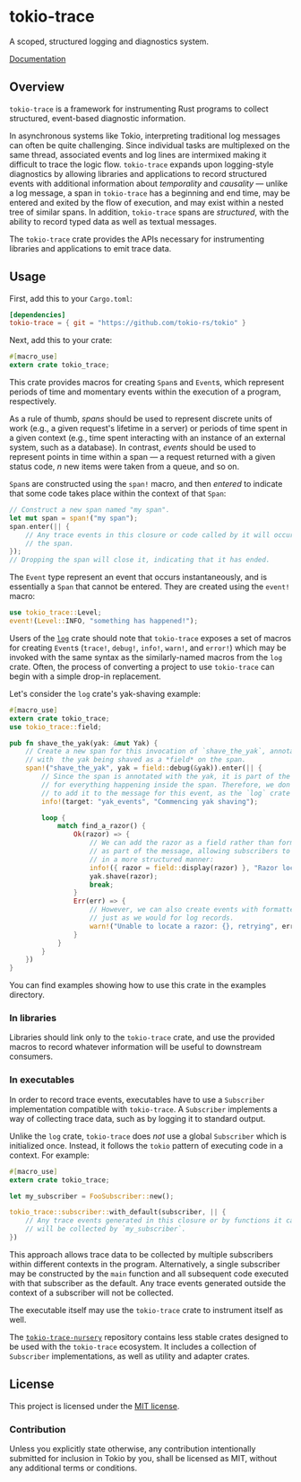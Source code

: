 # tokio-trace

A scoped, structured logging and diagnostics system.

[Documentation](https://tokio-rs.github.io/tokio/doc/tokio_trace/)

## Overview

`tokio-trace` is a framework for instrumenting Rust programs to collect
structured, event-based diagnostic information.

In asynchronous systems like Tokio, interpreting traditional log messages can
often be quite challenging. Since individual tasks are multiplexed on the same
thread, associated events and log lines are intermixed making it difficult to
trace the logic flow. `tokio-trace` expands upon logging-style diagnostics by
allowing libraries and applications to record structured events with additional
information about *temporality* and *causality* — unlike a log message, a span
in `tokio-trace` has a beginning and end time, may be entered and exited by the
flow of execution, and may exist within a nested tree of similar spans. In
addition, `tokio-trace` spans are *structured*, with the ability to record typed
data as well as textual messages.

The `tokio-trace` crate provides the APIs necessary for instrumenting libraries
and applications to emit trace data.

## Usage

First, add this to your `Cargo.toml`:

```toml
[dependencies]
tokio-trace = { git = "https://github.com/tokio-rs/tokio" }
```

Next, add this to your crate:

```rust
#[macro_use]
extern crate tokio_trace;
```

This crate provides macros for creating `Span`s and `Event`s, which represent
periods of time and momentary events within the execution of a program,
respectively.

As a rule of thumb, _spans_ should be used to represent discrete units of work
(e.g., a given request's lifetime in a server) or periods of time spent in a
given context (e.g., time spent interacting with an instance of an external
system, such as a database). In contrast, _events_ should be used to represent
points in time within a span — a request returned with a given status code,
_n_ new items were taken from a queue, and so on.

`Span`s are constructed using the `span!` macro, and then _entered_
to indicate that some code takes place within the context of that `Span`:

```rust
// Construct a new span named "my span".
let mut span = span!("my span");
span.enter(|| {
    // Any trace events in this closure or code called by it will occur within
    // the span.
});
// Dropping the span will close it, indicating that it has ended.
```

The `Event` type represent an event that occurs instantaneously, and is
essentially a `Span` that cannot be entered. They are created using the `event!`
macro:

```rust
use tokio_trace::Level;
event!(Level::INFO, "something has happened!");
```

Users of the [`log`] crate should note that `tokio-trace` exposes a set of macros for
creating `Event`s (`trace!`, `debug!`, `info!`, `warn!`, and `error!`) which may
be invoked with the same syntax as the similarly-named macros from the `log`
crate. Often, the process of converting a project to use `tokio-trace` can begin
with a simple drop-in replacement.

Let's consider the `log` crate's yak-shaving example:

```rust
#[macro_use]
extern crate tokio_trace;
use tokio_trace::field;

pub fn shave_the_yak(yak: &mut Yak) {
    // Create a new span for this invocation of `shave_the_yak`, annotated
    // with  the yak being shaved as a *field* on the span.
    span!("shave_the_yak", yak = field::debug(&yak)).enter(|| {
        // Since the span is annotated with the yak, it is part of the context
        // for everything happening inside the span. Therefore, we don't need
        // to add it to the message for this event, as the `log` crate does.
        info!(target: "yak_events", "Commencing yak shaving");

        loop {
            match find_a_razor() {
                Ok(razor) => {
                    // We can add the razor as a field rather than formatting it
                    // as part of the message, allowing subscribers to consume it
                    // in a more structured manner:
                    info!({ razor = field::display(razor) }, "Razor located");
                    yak.shave(razor);
                    break;
                }
                Err(err) => {
                    // However, we can also create events with formatted messages,
                    // just as we would for log records.
                    warn!("Unable to locate a razor: {}, retrying", err);
                }
            }
        }
    })
}
```

You can find examples showing how to use this crate in the examples directory.

### In libraries

Libraries should link only to the `tokio-trace` crate, and use the provided
macros to record whatever information will be useful to downstream consumers.

### In executables

In order to record trace events, executables have to use a `Subscriber`
implementation compatible with `tokio-trace`. A `Subscriber` implements a way of
collecting trace data, such as by logging it to standard output.

Unlike the `log` crate, `tokio-trace` does *not* use a global `Subscriber` which
is initialized once. Instead, it follows the `tokio` pattern of executing code
in a context. For example:

```rust
#[macro_use]
extern crate tokio_trace;

let my_subscriber = FooSubscriber::new();

tokio_trace::subscriber::with_default(subscriber, || {
    // Any trace events generated in this closure or by functions it calls
    // will be collected by `my_subscriber`.
})
```

This approach allows trace data to be collected by multiple subscribers within
different contexts in the program. Alternatively, a single subscriber may be
constructed by the `main` function and all subsequent code executed with that
subscriber as the default. Any trace events generated outside the context of a
subscriber will not be collected.

The executable itself may use the `tokio-trace` crate to instrument itself as
well.

The [`tokio-trace-nursery`] repository contains less stable crates designed to
be used with the `tokio-trace` ecosystem. It includes a collection of
`Subscriber` implementations, as well as utility and adapter crates.

[`log`]: https://docs.rs/log/0.4.6/log/
[`tokio-trace-nursery`]: https://github.com/tokio-rs/tokio-trace-nursery

## License

This project is licensed under the [MIT license](LICENSE).

### Contribution

Unless you explicitly state otherwise, any contribution intentionally submitted
for inclusion in Tokio by you, shall be licensed as MIT, without any additional
terms or conditions.
